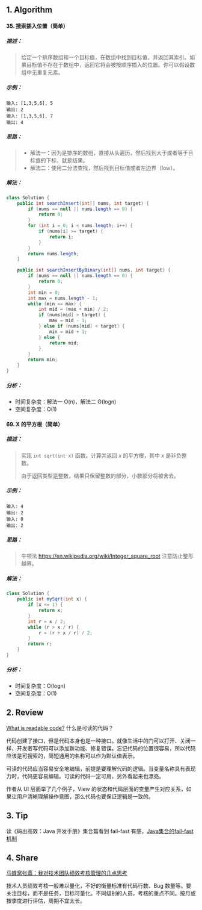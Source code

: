 ## 1. Algorithm

#### 35. 搜索插入位置（简单）

##### 描述：

> 给定一个排序数组和一个目标值，在数组中找到目标值，并返回其索引。如果目标值不存在于数组中，返回它将会被按顺序插入的位置。你可以假设数组中无重复元素。

##### 示例：

```properties
输入: [1,3,5,6], 5
输出: 2
输入: [1,3,5,6], 7
输出: 4
```

##### 思路：

>  - 解法一：因为是排序的数组，直接从头遍历，然后找到大于或者等于目标值的下标，就是结果。
>  - 解法二：使用二分法查找，然后找到目标值或者左边界（low）。

##### 解法：

```java
class Solution {
    public int searchInsert(int[] nums, int target) {
        if (nums == null || nums.length == 0) {
            return 0;
        }
        for (int i = 0; i < nums.length; i++) {
            if (nums[i] >= target) {
                return i;
            }
        }
        return nums.length;
    }

    public int searchInsertByBinary(int[] nums, int target) {
        if (nums == null || nums.length == 0) {
            return 0;
        }
        int min = 0;
        int max = nums.length - 1;
        while (min <= max) {
            int mid = (max + min) / 2;
            if (nums[mid] > target) {
                max = mid - 1;
            } else if (nums[mid] < target) {
                min = mid + 1;
            } else {
                return mid;
            }
        }
        return min;
    }
}
```

##### 分析：

- 时间复杂度：解法一 O(n)，解法二 O(logn)
- 空间复杂度：O(1)

#### 69. X 的平方根（简单）

##### 描述：

> 实现 `int sqrt(int x)` 函数。计算并返回 *x* 的平方根，其中 *x* 是非负整数。
>
> 由于返回类型是整数，结果只保留整数的部分，小数部分将被舍去。

##### 示例：

```properties
输入: 4
输出: 2
输入: 8
输出: 2
```

##### 思路：

> 
> 牛顿法 https://en.wikipedia.org/wiki/Integer_square_root
> 注意防止整形越界。
> 

##### 解法：

```java
class Solution {
    public int mySqrt(int x) {
        if (x <= 1) {
            return x;
        }
        int r = x / 2;
        while (r > x / r) {
            r = (r + x / r) / 2;
        }
        return r;
    }
}
```

##### 分析：

- 时间复杂度：O(logn)
- 空间复杂度：O(1)

## 2. Review

[What is readable code?](https://medium.com/s/story/readability-as-usability-78c5a2a373cc)  什么是可读的代码？

代码创建了接口，但是代码本身也是一种接口。就像生活中的门可以打开、关闭一样，开发者写代码可以添加新功能、修复错误。忘记代码的位置很容易，所以代码应该是可搜索的，简短通用的名称可以作为默认值表示。

可读的代码应当容易安全地编辑，前提是要理解代码的逻辑。当变量名称具有表现力时，代码更容易编辑。可读的代码一定可用，另外看起来也漂亮。

作者从 UI 层面举了几个例子，View 的状态和代码层面的变量产生对应关系，如果让用户清晰理解操作意图，那么代码也要保证逻辑是一致的。

## 3. Tip

读《码出高效：Java 开发手册》集合篇看到 fail-fast 有感，[Java集合的fail-fast机制](https://isuperqiang.cn/post/java-ji-he-de-fail-fast-ji-zhi/)


## 4. Share

[马蜂窝张矗：我对技术团队绩效考核管理的几点思考](<https://mp.weixin.qq.com/s/FkrrBLoB2YZ45fIQed0dsw>)

技术人员绩效考核一般难以量化，不好的衡量标准有代码行数、Bug 数量等。要关注目标，而不是任务，目标可量化。不同级别的人员，考核的重点不同。按月或按季度进行评估，周期不宜太长。